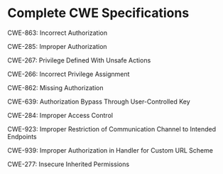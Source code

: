 

# Complete CWE Specifications

CWE-863: Incorrect Authorization

CWE-285: Improper Authorization

CWE-267: Privilege Defined With Unsafe Actions

CWE-266: Incorrect Privilege Assignment

CWE-862: Missing Authorization

CWE-639: Authorization Bypass Through User-Controlled Key

CWE-284: Improper Access Control

CWE-923: Improper Restriction of Communication Channel to Intended Endpoints

CWE-939: Improper Authorization in Handler for Custom URL Scheme

CWE-277: Insecure Inherited Permissions